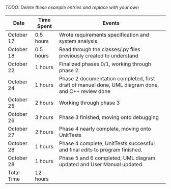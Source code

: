 *TODO: Delete these example entries and replace with your own*  	         	  

| Date        | Time Spent | Events  	         	  
|-------------|--|--------------------  	         	  
| October 17  | 0.5 hours  | Wrote requirements specification and system analysis  	         	  
| October 18  | 0.5 hours  | Read through the classes/.py files previously created to understand  	         	  
| October 22  | 1 hours    | Finalized phases 0/1, working through phase 2. 	         	  
| October 24  | 1 hours    | Phase 2 documentation completed, first draft of manuel done, UML diagram done, and C++ review done	         	  
| October 25  | 2 hours    | Working through phase 3   	         	  
| October 26  | 3 hours    | Phase 3 finished, moving onto debugging   	         	  
| October 27  | 2 hours    | Phase 4 nearly complete, moving onto UnitTests  	         	  
| October 28  | 1 hours    | Phase 4 complete, UnitTests successful and final edits to program finished.  	         	  
| October 28  | 1 hours    | Phase 5 and 6 completed, UML diagram updated and User Manual updated. 	 
| Total Time  | 12 hours   | 
